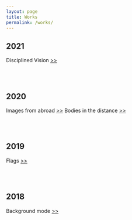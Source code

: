 ```yaml
---
layout: page
title: Works
permalink: /works/
---
```


## 2021
Disciplined Vision [>>](/ln-website/works/2021/disciplined-vision/)

<br><br>
## 2020
Images from abroad [>>](/ln-website/works/2020/images-from-abroad/)
Bodies in the distance [>>](/ln-website/works/2020/bodies-in-the-distance/)

<br><br>
## 2019
Flags [>>](/ln-website/works/2019/flags/)

<br><br>
## 2018
Background mode [>>](/ln-website/works/2018/background-mode/)
